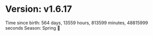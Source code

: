 # Version: v1.6.17
Time since birth: 564 days, 13559 hours, 813599 minutes, 48815999 seconds
Season: Spring 🌸
